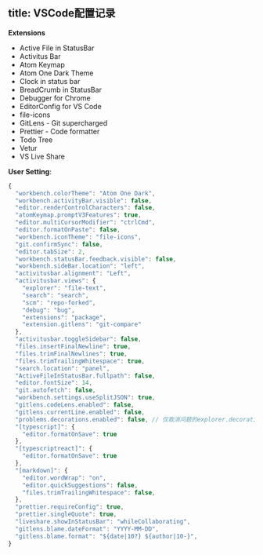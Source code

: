 title: VSCode配置记录
---

**Extensions**
- Active File in StatusBar
- Activitus Bar
- Atom Keymap
- Atom One Dark Theme
- Clock in status bar
- BreadCrumb in StatusBar
- Debugger for Chrome
- EditorConfig for VS Code
- file-icons
- GitLens - Git supercharged
- Prettier - Code formatter
- Todo Tree
- Vetur
- VS Live Share

**User Setting**:
```javascript
{
  "workbench.colorTheme": "Atom One Dark",
  "workbench.activityBar.visible": false,
  "editor.renderControlCharacters": false,
  "atomKeymap.promptV3Features": true,
  "editor.multiCursorModifier": "ctrlCmd",
  "editor.formatOnPaste": false,
  "workbench.iconTheme": "file-icons",
  "git.confirmSync": false,
  "editor.tabSize": 2,
  "workbench.statusBar.feedback.visible": false,
  "workbench.sideBar.location": "left",
  "activitusbar.alignment": "Left",
  "activitusbar.views": {
    "explorer": "file-text",
    "search": "search",
    "scm": "repo-forked",
    "debug": "bug",
    "extensions": "package",
    "extension.gitlens": "git-compare"
  },
  "activitusbar.toggleSidebar": false,
  "files.insertFinalNewline": true,
  "files.trimFinalNewlines": true,
  "files.trimTrailingWhitespace": true,
  "search.location": "panel",
  "ActiveFileInStatusBar.fullpath": false,
  "editor.fontSize": 14,
  "git.autofetch": false,
  "workbench.settings.useSplitJSON": true,
  "gitlens.codeLens.enabled": false,
  "gitlens.currentLine.enabled": false,
  "problems.decorations.enabled": false, // 仅取消问题的explorer.decorations
  "[typescript]": {
    "editor.formatOnSave": true
  },
  "[typescriptreact]": {
    "editor.formatOnSave": true
  },
  "[markdown]": {
    "editor.wordWrap": "on",
    "editor.quickSuggestions": false,
    "files.trimTrailingWhitespace": false,
  },
  "prettier.requireConfig": true,
  "prettier.singleQuote": true,
  "liveshare.showInStatusBar": "whileCollaborating",
  "gitlens.blame.dateFormat": "YYYY-MM-DD",
  "gitlens.blame.format": "${date|10?} ${author|10-}",
}
```
